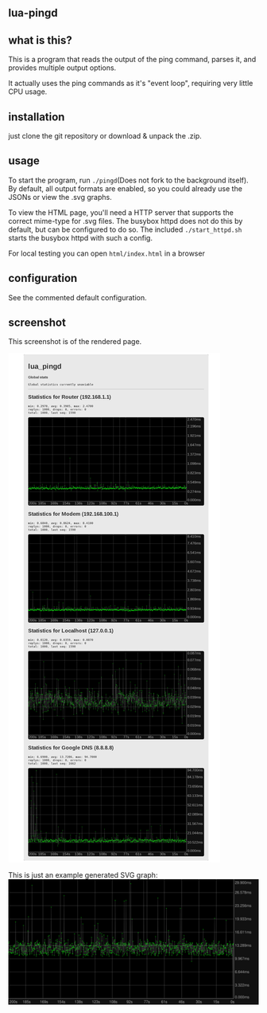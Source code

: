 lua-pingd
---------

## what is this?

This is a program that reads the output of the ping command, parses it, and provides multiple output options.

It actually uses the ping commands as it's "event loop", requiring very little CPU usage.



## installation

just clone the git repository or download & unpack the .zip.



## usage

To start the program, run `./pingd`(Does not fork to the background itself).
By default, all output formats are enabled, so you could already use the JSONs
or view the .svg graphs.

To view the HTML page, you'll need a HTTP server that supports the correct mime-type for .svg files.
The busybox httpd does not do this by default, but can be configured to do so.
The included `./start_httpd.sh` starts the busybox httpd with such a config.

For local testing you can open `html/index.html` in a browser



## configuration
See the commented default configuration.



## screenshot

This screenshot is of the rendered page.

![rendered HTML page screenshot](https://raw.githubusercontent.com/max1220/lua_pingd/master/screenshot.png)



This is just an example generated SVG graph:
![example SVG graph](https://raw.githubusercontent.com/max1220/lua_pingd/master/example_svg.svg)
